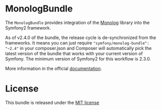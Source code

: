 MonologBundle
=============

The `MonologBundle` provides integration of the [Monolog](https://github.com/Seldaek/monolog)
library into the Symfony2 framework.

As of v2.4.0 of the bundle, the release cycle is de-synchronized from the frameworks.
It means you can just require `"symfony/monolog-bundle": "~2.4"` in your composer.json
and Composer will automatically pick the latest version of the bundle that works with
your current version of Symfony. The minimum version of Symfony2 for this workflow
is 2.3.0.

More information in the official [documentation](http://symfony.com/doc/current/cookbook/logging/index.html).

License
=======

This bundle is released under the [MIT license](LICENSE)
